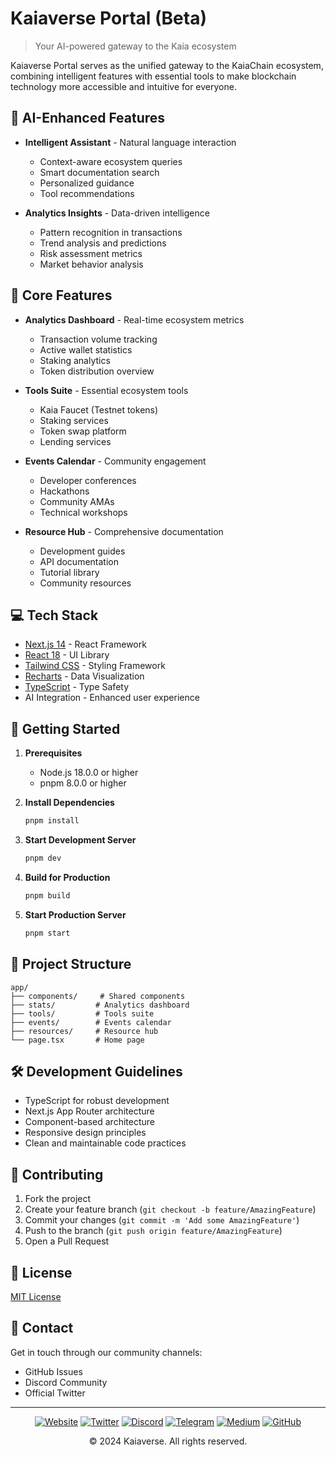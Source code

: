 # Kaiaverse Portal (Beta)

> Your AI-powered gateway to the Kaia ecosystem

Kaiaverse Portal serves as the unified gateway to the KaiaChain ecosystem, combining intelligent features with essential tools to make blockchain technology more accessible and intuitive for everyone.

## 🤖 AI-Enhanced Features

- **Intelligent Assistant** - Natural language interaction
  - Context-aware ecosystem queries
  - Smart documentation search
  - Personalized guidance
  - Tool recommendations

- **Analytics Insights** - Data-driven intelligence
  - Pattern recognition in transactions
  - Trend analysis and predictions
  - Risk assessment metrics
  - Market behavior analysis

## 🚀 Core Features

- **Analytics Dashboard** - Real-time ecosystem metrics
  - Transaction volume tracking
  - Active wallet statistics
  - Staking analytics
  - Token distribution overview

- **Tools Suite** - Essential ecosystem tools
  - Kaia Faucet (Testnet tokens)
  - Staking services
  - Token swap platform
  - Lending services

- **Events Calendar** - Community engagement
  - Developer conferences
  - Hackathons
  - Community AMAs
  - Technical workshops

- **Resource Hub** - Comprehensive documentation
  - Development guides
  - API documentation
  - Tutorial library
  - Community resources

## 💻 Tech Stack

- [Next.js 14](https://nextjs.org/) - React Framework
- [React 18](https://reactjs.org/) - UI Library
- [Tailwind CSS](https://tailwindcss.com/) - Styling Framework
- [Recharts](https://recharts.org/) - Data Visualization
- [TypeScript](https://www.typescriptlang.org/) - Type Safety
- AI Integration - Enhanced user experience

## 🏁 Getting Started

1. **Prerequisites**
   - Node.js 18.0.0 or higher
   - pnpm 8.0.0 or higher

2. **Install Dependencies**
   ```bash
   pnpm install
   ```

3. **Start Development Server**
   ```bash
   pnpm dev
   ```

4. **Build for Production**
   ```bash
   pnpm build
   ```

5. **Start Production Server**
   ```bash
   pnpm start
   ```

## 📁 Project Structure

```
app/
├── components/     # Shared components
├── stats/         # Analytics dashboard
├── tools/         # Tools suite
├── events/        # Events calendar
├── resources/     # Resource hub
└── page.tsx       # Home page
```

## 🛠 Development Guidelines

- TypeScript for robust development
- Next.js App Router architecture
- Component-based architecture
- Responsive design principles
- Clean and maintainable code practices

## 🤝 Contributing

1. Fork the project
2. Create your feature branch (`git checkout -b feature/AmazingFeature`)
3. Commit your changes (`git commit -m 'Add some AmazingFeature'`)
4. Push to the branch (`git push origin feature/AmazingFeature`)
5. Open a Pull Request

## 📄 License

[MIT License](LICENSE)

## 📱 Contact

Get in touch through our community channels:
- GitHub Issues
- Discord Community
- Official Twitter

---

<div align="center">

[![Website](https://img.shields.io/badge/Website-000000?style=for-the-badge&logo=safari&logoColor=white)](https://www.kaia.io)
[![Twitter](https://img.shields.io/badge/Twitter-1DA1F2?style=for-the-badge&logo=twitter&logoColor=white)](https://twitter.com/KaiaChain)
[![Discord](https://img.shields.io/badge/Discord-5865F2?style=for-the-badge&logo=discord&logoColor=white)](https://discord.gg/kaiachain)
[![Telegram](https://img.shields.io/badge/Telegram-2CA5E0?style=for-the-badge&logo=telegram&logoColor=white)](https://t.me/kaiachain)
[![Medium](https://img.shields.io/badge/Medium-12100E?style=for-the-badge&logo=medium&logoColor=white)](https://medium.com/kaiachain)
[![GitHub](https://img.shields.io/badge/GitHub-181717?style=for-the-badge&logo=github&logoColor=white)](https://github.com/kaiachain)

© 2024 Kaiaverse. All rights reserved.

</div>
